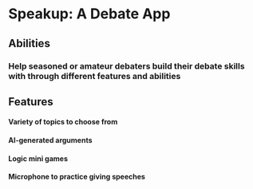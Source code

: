 <h1>Speakup: A Debate App</h1>

<h2>Abilities</h2>
<h3>Help seasoned or amateur debaters build their debate skills with through different features and abilities</h3>

<h2>Features</h2>
<h4>Variety of topics to choose from</h4>
<h4>AI-generated arguments</h4>
<h4>Logic mini games</h4>
<h4>Microphone to practice giving speeches</h4>
